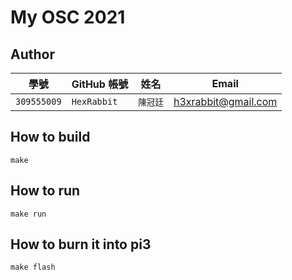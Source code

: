 # My OSC 2021

## Author

| 學號 | GitHub 帳號 | 姓名 | Email |
| --- | ----------- | --- | --- |
|`309555009`| `HexRabbit` | `陳冠廷` | h3xrabbit@gmail.com |

## How to build

```
make
```

## How to run

```
make run
```

## How to burn it into pi3

```
make flash
```

